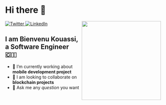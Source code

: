 # Hi there 👋

<div align="left">
  <a href="https://twitter.com/lemanbrick">
    <img
      src="https://img.shields.io/twitter/follow/lemanbrick?label=Twitter&logo=twitter&style=flat-square&color=1da1f2&logoColor=ffffff"
      alt="Twitter"
    />
  </a>
  <a href="https://www.linkedin.com/in/bienvenu-kouassi/">
    <img
      src="https://img.shields.io/static/v1?logo=linkedin&style=flat-square&color=0072b1&label=LinkedIn&message=%E2%98%86"
      alt="LinkedIn"
    />
  </a>

  <a href="https://api.daily.dev/get?r=omBratteng" target="_blank">
    <img
      width="256"
      align="right"
      src="https://api.daily.dev/devcards/f977f0bf29f94dfda8683b6dcc0899bb.png?r=upj"
    />
  </a>
</div>

## I am Bienvenu Kouassi, a Software Engineer 🇨🇮


- 🌱 I’m currently working about **mobile development project**
- 👯 I am looking to collaborate on **blockchain projects**
- 💬 Ask me any *question* you want

<!--
- 🤔 I’m looking for help with ...
- 🔭 I am currently working on a **crypto wallet project**
- 📫 How to reach me: 
- 😄 Pronouns: he
- ⚡ Fun fact: ...
-->
